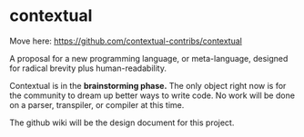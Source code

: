 # contextual

Move here: https://github.com/contextual-contribs/contextual

A proposal for a new programming language, or meta-language, designed for radical brevity plus human-readability. 

Contextual is in the **brainstorming phase.** The only object right now is for the community to dream up better ways to write code. No work will be done on a parser, transpiler, or compiler at this time. 

The github wiki will be the design document for this project. 
